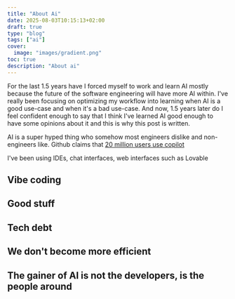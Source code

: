 ```yaml
---
title: "About Ai"
date: 2025-08-03T10:15:13+02:00
draft: true
type: "blog"
tags: ["ai"]
cover:
  image: "images/gradient.png"
toc: true
description: "About ai"
---
```

For the last 1.5 years have I forced myself to work and learn AI mostly because the future of the software engineering will have more AI within. I've really been focusing on optimizing my workflow into learning when AI is a good use-case and when it's a bad use-case. And now, 1.5 years later do I feel confident enough to say that I think I've learned AI good enough to have some opinions about it and this is why this post is written.

AI is a super hyped thing who somehow most engineers dislike and non-engineers like. Github claims that [20 million users use copilot](https://techcrunch.com/2025/07/30/github-copilot-crosses-20-million-all-time-users/)

I've been using IDEs, chat interfaces, web interfaces such as Lovable

## Vibe coding
## Good stuff
## Tech debt
## We don't become more efficient
## The gainer of AI is not the developers, is the people around
